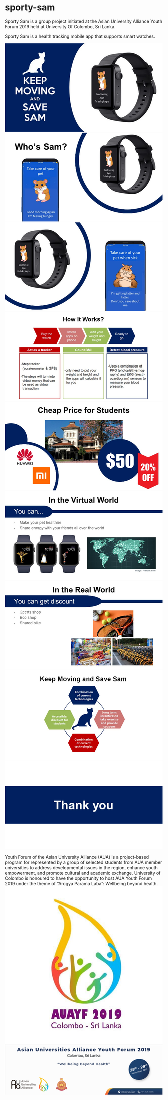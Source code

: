 # sporty-sam
Sporty Sam is a group project initiated at the Asian University Alliance Youth Forum 2019 held at University Of Colombo, Sri Lanka.

Sporty Sam is a health tracking mobile app that supports smart watches. 

![1](/presentation/Slide1.JPG)
![1](/presentation/Slide2.JPG)
![1](/presentation/Slide3.JPG)
![1](/presentation/Slide4.JPG)
![1](/presentation/Slide5.JPG)
![1](/presentation/Slide6.JPG)
![1](/presentation/Slide7.JPG)
![1](/presentation/Slide8.JPG)
![1](/presentation/Slide9.JPG)

Youth Forum of the Asian University Alliance (AUA) is a project-based program for represented by a group of selected students from AUA member universities to address developmental issues in the region, enhance youth empowerment, and promote cultural and academic exchange. University of Colombo is honoured to have the opportunity to host  AUA Youth Forum 2019 under the theme of “Arogya Parama Laba”: Wellbeing beyond health.
![1](/presentation/yf.jpg)
![1](/presentation/Web-Slider-01.png)

